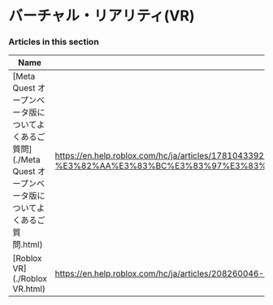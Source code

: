 # バーチャル・リアリティ(VR)  
### Articles in this section
Name|URL
-|-
[Meta Quest オープンベータ版についてよくあるご質問](./Meta Quest オープンベータ版についてよくあるご質問.html) |https://en.help.roblox.com/hc/ja/articles/17810433924628-Meta-Quest-%E3%82%AA%E3%83%BC%E3%83%97%E3%83%B3%E3%83%99%E3%83%BC%E3%82%BF%E7%89%88%E3%81%AB%E3%81%A4%E3%81%84%E3%81%A6%E3%82%88%E3%81%8F%E3%81%82%E3%82%8B%E3%81%94%E8%B3%AA%E5%95%8F
[Roblox VR](./Roblox VR.html) |https://en.help.roblox.com/hc/ja/articles/208260046-Roblox-VR